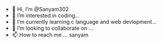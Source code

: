 - 👋 Hi, I’m @Sanyam302
- 👀 I’m interested in coding...
- 🌱 I’m currently learning c language and web devlopment...
- 💞️ I’m looking to collaborate on ...
- 📫 How to reach me ...
sanyam
<!---
Sanyam302/Sanyam302 is a ✨ special ✨ repository because its `README.md` (this file) appears on your GitHub profile.
You can click the Preview link to take a look at your changes.
--->
